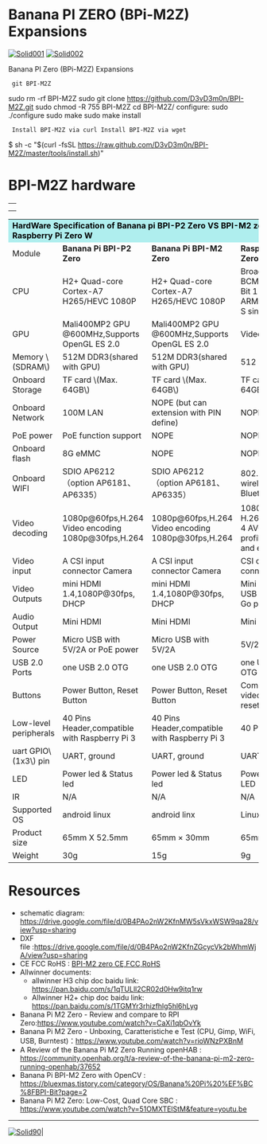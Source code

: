 # Banana PI ZERO (BPi-M2Z) Expansions 
[![Solid001](http://wiki.banana-pi.org/images/9/97/960x360xBanana_Pi_BPI-M2_Zero.jpg.pagespeed.ic.ojS9lv8uWg.webp)](https://github.com/D3vD3m0n/)
[![Solid002](http://wiki.banana-pi.org/images/9/96/426x500xZerointerface.jpg.pagespeed.ic.1TB5s7qhcd.webp)](https://github.com/D3vD3m0n/)

Banana PI Zero (BPi-M2Z) Expansions 

     git BPI-M2Z

sudo rm -rf BPI-M2Z
sudo git clone https://github.com/D3vD3m0n/BPI-M2Z.git
sudo chmod -R 755 BPI-M2Z
cd BPI-M2Z/
configure:
sudo ./configure
sudo make
sudo make install

     Install BPI-M2Z via curl Install BPI-M2Z via wget 

$ sh -c "$(curl -fsSL https://raw.github.com/D3vD3m0n/BPI-M2Z/master/tools/install.sh)"

# BPI-M2Z hardware
<table>
  <tr><th> </th>
  <tr><td><img src="http://forum.banana-pi.org/uploads/default/original/2X/b/b98c374cda5d6484283351ab11044cc859bec5e2.jpg" alt=""></img></td>
</table> 
<table class="wikitable">

<tbody><tr>
<td style="background: PaleTurquoise; color: black" colspan="4"> <b>HardWare  Specification of Banana pi BPI-P2 Zero VS BPI-M2 zero  VS Raspberry Pi Zero W</b>
</td></tr>
<tr>
<td>Module</td>
<td><b>Banana Pi BPI-P2 Zero</b></td>
<td> <b>Banana Pi BPI-M2 Zero</b> </td>
<td> <b>Raspberry Pi Zero W</b>
</td></tr>
<tr>
<td>CPU </td>
<td>H2+ Quad-core Cortex-A7 H265/HEVC 1080P  </td>
<td>H2+ Quad-core Cortex-A7 H265/HEVC 1080P </td>
<td>Broadcom BCM2835 32 Bit 1 GHz ARM1176JZF-S single-core
</td></tr>
<tr>
<td>GPU </td>
<td> Mali400MP2 GPU @600MHz,Supports OpenGL ES 2.0</td>
<td> Mali400MP2 GPU @600MHz,Supports OpenGL ES 2.0 </td>
<td>VideoCore IV
</td></tr>
<tr>
<td> Memory \(SDRAM\) </td>
<td> 512M DDR3(shared with GPU)</td>
<td>512M DDR3(shared with GPU) </td>
<td>512 MB DDR2
</td></tr>
<tr>
<td> Onboard Storage </td>
<td>TF card \(Max. 64GB\)  </td>
<td>TF card \(Max. 64GB\) </td>
<td>TF card \(Max. 64GB\)
</td></tr>
<tr>
<td> Onboard Network </td>
<td> 100M LAN</td>
<td>NOPE (but can extension with PIN define) </td>
<td>NOPE
</td></tr>
<tr>
<td> PoE power </td>
<td> PoE function support </td>
<td>NOPE </td>
<td>NOPE
</td></tr>
<tr>
<td> Onboard flash </td>
<td> 8G eMMC</td>
<td>NOPE</td>
<td>NOPE
</td></tr>
<tr>
<td> Onboard WIFI </td>
<td>SDIO AP6212（option AP6181、AP6335） </td>
<td>SDIO AP6212（option AP6181、AP6335） </td>
<td>802.11n wireless, Bluetooth 4.1
</td></tr>
<tr>
<td>Video decoding </td>
<td>1080p@60fps,H.264 Video encoding 1080p@30fps,H.264</td>
<td> 1080p@60fps,H.264 Video encoding 1080p@30fps,H.264 </td>
<td> 1080p30 H.264/MPEG-4 AVC high-profile decoder and encoder
</td></tr>
<tr>
<td> Video input </td>
<td>  A CSI input connector Camera</td>
<td>A CSI input connector Camera </td>
<td> CSI camera connector
</td></tr>
<tr>
<td> Video Outputs </td>
<td> mini HDMI 1.4,1080P@30fps, DHCP</td>
<td>mini HDMI 1.4,1080P@30fps, DHCP </td>
<td>Mini HDMI and USB On-The-Go ports
</td></tr>
<tr>
<td> Audio Output </td>
<td> Mini HDMI </td>
<td>Mini HDMI </td>
<td>Mini HDMI
</td></tr>
<tr>
<td> Power Source </td>
<td>  Micro USB with 5V/2A or PoE power</td>
<td>Micro USB with 5V/2A </td>
<td>5V/2A
</td></tr>
<tr>
<td> USB 2.0 Ports </td>
<td> one USB 2.0 OTG </td>
<td>one USB 2.0 OTG </td>
<td>one USB 2.0 OTG
</td></tr>
<tr>
<td> Buttons </td>
<td> Power Button, Reset Button </td>
<td>Power Button, Reset Button </td>
<td>Composite video and reset headers
</td></tr>
<tr>
<td> Low-level peripherals </td>
<td>  40 Pins Header,compatible with Raspberry Pi 3 </td>
<td>40 Pins Header,compatible with Raspberry Pi 3 </td>
<td>40 PIN
</td></tr>
<tr>
<td> uart GPIO\(1x3\) pin </td>
<td>  UART, ground </td>
<td>UART, ground </td>
<td>UART
</td></tr>
<tr>
<td> LED </td>
<td>Power led &amp; Status led</td>
<td> Power led &amp; Status led  </td>
<td>Power Status LED
</td></tr>
<tr>
<td> IR </td>
<td>N/A</td>
<td> N/A </td>
<td>N/A
</td></tr>
<tr>
<td> Supported OS </td>
<td>android linux</td>
<td> android linx</td>
<td> Linux
</td></tr>
<tr>
<td> Product size </td>
<td> 65mm X 52.5mm</td>
<td>65mm × 30mm </td>
<td>65mm x 30mm
</td></tr>
<tr>
<td> Weight </td>
<td>30g</td>
<td> 15g </td>
<td>9g
</td></tr>
</tbody></table>


<h1><span class="mw-headline" id="Resources">Resources</span></h1>
<ul><li> schematic diagram: <a rel="nofollow" class="external free" href="https://drive.google.com/file/d/0B4PAo2nW2KfnMW5sVkxWSW9qa28/view?usp=sharing">https://drive.google.com/file/d/0B4PAo2nW2KfnMW5sVkxWSW9qa28/view?usp=sharing</a></li>
<li> DXF file&nbsp;:<a rel="nofollow" class="external free" href="https://drive.google.com/file/d/0B4PAo2nW2KfnZGcycVk2bWhmWjA/view?usp=sharing">https://drive.google.com/file/d/0B4PAo2nW2KfnZGcycVk2bWhmWjA/view?usp=sharing</a></li>
<li> CE FCC RoHS&nbsp;: <a rel="nofollow" class="external text" href="http://forum.banana-pi.org/t/bpi-m2-zero-ce-fcc-rohs-certification/4613">BPI-M2 zero CE,FCC,RoHS </a> </li>
<li> Allwinner documents:
<ul><li> allwinner H3 chip doc baidu link: <a rel="nofollow" class="external free" href="https://pan.baidu.com/s/1qTULll2CR02d0Hw9itq1rw">https://pan.baidu.com/s/1qTULll2CR02d0Hw9itq1rw</a></li>
<li> Allwinner H2+ chip doc baidu link: <a rel="nofollow" class="external free" href="https://pan.baidu.com/s/1TGMYr3rhizfhlg5hl6hLyg">https://pan.baidu.com/s/1TGMYr3rhizfhlg5hl6hLyg</a></li></ul></li>
<li>Banana Pi M2 Zero - Review and compare to RPI Zero:<a rel="nofollow" class="external free" href="https://www.youtube.com/watch?v=CaXi1qbOvYk">https://www.youtube.com/watch?v=CaXi1qbOvYk</a></li>
<li>Banana Pi M2 Zero - Unboxing, Caratteristiche e Test (CPU, Gimp, WiFi, USB, Burntest)：<a rel="nofollow" class="external free" href="https://www.youtube.com/watch?v=rioWNzPXBnM">https://www.youtube.com/watch?v=rioWNzPXBnM</a></li>
<li>A Review of the Banana Pi M2 Zero Running openHAB&nbsp;: <a rel="nofollow" class="external free" href="https://community.openhab.org/t/a-review-of-the-banana-pi-m2-zero-running-openhab/37652">https://community.openhab.org/t/a-review-of-the-banana-pi-m2-zero-running-openhab/37652</a></li>
<li>Banana Pi BPI-M2 Zero with OpenCV&nbsp;: <a rel="nofollow" class="external free" href="https://bluexmas.tistory.com/category/OS/Banana%20Pi%20%EF%BC%8FBPI-Bit?page=2">https://bluexmas.tistory.com/category/OS/Banana%20Pi%20%EF%BC%8FBPI-Bit?page=2</a></li>
<li>Banana Pi M2 Zero: Low-Cost, Quad Core SBC&nbsp;: <a rel="nofollow" class="external free" href="https://www.youtube.com/watch?v=51OMXTElStM&amp;feature=youtu.be">https://www.youtube.com/watch?v=51OMXTElStM&amp;feature=youtu.be</a></li></ul>

______________________________________________________
[![Solid90](https://raspberry-valley.azurewebsites.net/img/raspibanner.jpg)](https://github.com/D3vD3m0n/)| 
